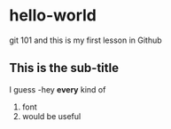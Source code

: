 # hello-world
git 101 and this is my first lesson in Github
## This is the sub-title
I guess
-hey
**every** kind of
1. font 
2. would be useful
